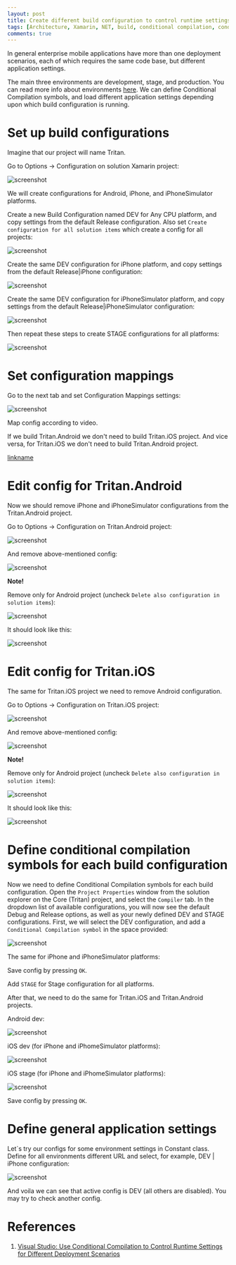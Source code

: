 ```yaml
---
layout: post
title: Create different build configuration to control runtime settings for different environments
tags: [Architecture, Xamarin, NET, build, conditional compilation, conditional methods]
comments: true
---
```


In general enterprise mobile applications have more than one deployment scenarios, each of which requires the same code base, but different application settings.

The main three environments are development, stage, and production. You can read more info about environments [here](https://dev.to/flippedcoding/difference-between-development-stage-and-production-d0p). We can define Conditional Compilation symbols, and load different application settings depending upon which build configuration is running.

# Set up build configurations

Imagine that our project will name Tritan.

Go to Options → Configuration on solution Xamarin project:

![screenshot](/images/BuildConfigurations/1.jpg "Configuration")

We will create configurations for Android, iPhone, and iPhoneSimulator platforms.

Create a new Build Configuration named DEV for Any CPU platform, and copy settings from the default Release configuration. Also set `Create configuration for all solution items` which create a config for all projects:

![screenshot](/images/BuildConfigurations/2.jpg "Create configuration for all solution items")

Create the same DEV configuration for iPhone platform, and copy settings from the default Release|iPhone configuration:

![screenshot](/images/BuildConfigurations/3.jpg "DEV configuration for iPhone platform")

Create the same DEV configuration for iPhoneSimulator platform, and copy settings from the default Release|iPhoneSimulator configuration:

![screenshot](/images/BuildConfigurations/4.jpg "DEV configuration for iPhoneSimulator platform")

Then repeat these steps to create STAGE configurations for all platforms:

![screenshot](/images/BuildConfigurations/5.jpg "STAGE configurations")

# Set configuration mappings 

Go to the next tab and set Configuration Mappings settings:

![screenshot](/images/BuildConfigurations/6.jpg "Configuration Mappings settings")

Map config according to video. 

If we build Tritan.Android we don't need to build Tritan.iOS project. And vice versa, for Tritan.iOS we don't need to build Tritan.Android project.

[linkname](https://youtu.be/BIwGQ7HZB7Y "Map config")

# Edit config for Tritan.Android

Now we should remove iPhone and iPhoneSimulator configurations from the Tritan.Android project. 

Go to Options → Configuration on Tritan.Android project:

![screenshot](/images/BuildConfigurations/7.jpg "Configuration on Tritan.Android")

And remove above-mentioned config:

![screenshot](/images/BuildConfigurations/8.jpg "Remove above-mentioned config")

**Note!**

Remove only for Android project (uncheck `Delete also configuration in solution items`):

![screenshot](/images/BuildConfigurations/9.jpg "Delete also configuration in solution items for Android")

It should look like this:

![screenshot](/images/BuildConfigurations/10.jpg "Android Config")

# Edit config for Tritan.iOS
The same for Tritan.iOS project we need to remove Android configuration. 

Go to Options → Configuration on Tritan.iOS project:

![screenshot](/images/BuildConfigurations/11.jpg "Configuration on Tritan.iOS project")

And remove above-mentioned config:

![screenshot](/images/BuildConfigurations/12.jpg "Remove config")

**Note!**

Remove only for Android project (uncheck `Delete also configuration in solution items`):

![screenshot](/images/BuildConfigurations/13.jpg "Delete also configuration in solution items for iOS")

It should look like this:

![screenshot](/images/BuildConfigurations/14.jpg "Configuration on Tritan.Android project")

# Define conditional compilation symbols for each build configuration
Now we need to define Conditional Compilation symbols for each build configuration. Open the `Project Properties` window from the solution explorer on the Core (Tritan) project, and select the `Compiler` tab. In the dropdown list of available configurations, you will now see the default Debug and Release options, as well as your newly defined DEV and STAGE configurations. First, we will select the DEV configuration, and add a `Conditional Compilation symbol` in the space provided:

![screenshot](/images/BuildConfigurations/15.jpg "Define conditional compilation symbols for Tritan.Android project")

The same for iPhone and iPhoneSimulator platforms:

Save config by pressing `OK`.

Add `STAGE` for Stage configuration for all platforms.

After that, we need to do the same for Tritan.iOS and Tritan.Android projects. 

Android dev:

![screenshot](/images/BuildConfigurations/16.jpg "Android dev")

iOS dev (for iPhone and iPhomeSimulator platforms):

![screenshot](/images/BuildConfigurations/17.jpg "Define conditional compilation symbols for Dev Tritan.iOS project")

iOS stage (for iPhone and iPhomeSimulator platforms):

![screenshot](/images/BuildConfigurations/18.jpg "Define conditional compilation symbols for Stage Tritan.iOS")

Save config by pressing `OK`.

# Define general application settings

Let`s try our configs for some environment settings in Constant class. Define for all environments different URL and select, for example, DEV | iPhone configuration:

![screenshot](/images/BuildConfigurations/19.jpg "Result")

And voila we can see that active config is DEV (all others are disabled). You may try to check another config.

# References
1. [Visual Studio: Use Conditional Compilation to Control Runtime Settings for Different Deployment Scenarios](http://johnatten.com/2012/08/18/visual-studio-use-conditional-compilation-to-control-runtime-settings-for-different-deployment-scenarios/)
